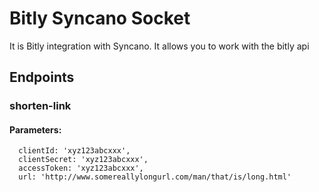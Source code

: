 # Bitly Syncano Socket

It is Bitly integration with Syncano. It allows you to work with the bitly api 

## Endpoints

### shorten-link

#### Parameters:

      clientId: 'xyz123abcxxx',
      clientSecret: 'xyz123abcxxx',
      accessToken: 'xyz123abcxxx',
      url: 'http://www.somereallylongurl.com/man/that/is/long.html'

